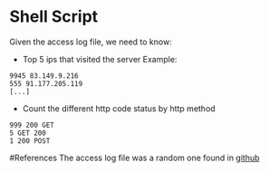 # Shell Script

Given the access log file, we need to know:
-  Top 5  ips that visited the server
Example:
```shell script
9945 83.149.9.216
555 91.177.205.119
[...]
```
- Count the different http code status by http method
```shell script
999 200 GET
5 GET 200
1 200 POST
```


#References
The access log file was a random one found in [github](https://raw.githubusercontent.com/linuxacademy/content-elastic-log-samples/master/access.log) 